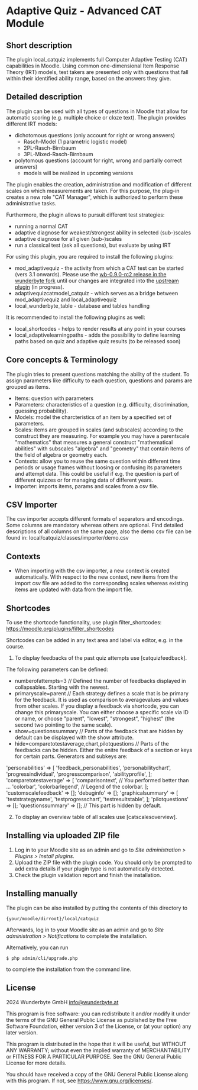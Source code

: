 # Adaptive Quiz - Advanced CAT Module #

## Short description ##
The plugin local_catquiz implements full Computer Adaptive Testing (CAT) capabilities in Moodle. Using common one-dimensional Item Response Theory (IRT) models, test takers are presented only with questions that fall within their identified ability range, based on the answers they give.

## Detailed description ##
The plugin can be used with all types of questions in Moodle that allow for automatic scoring (e.g. multiple choice or cloze text). The plugin provides different IRT models:
* dichotomous questions (only account for right or wrong answers)
    * Rasch-Model (1 parametric logistic model)
    * 2PL-Rasch-Birnbaum
    * 3PL-Mixed-Rasch-Birnbaum
* polytomous questions (account for right, wrong and partially correct answers)
    * models will be realized in upcoming versions

The plugin enables the creation, administration and modification of different scales on which measurements are taken. For this purpose, the plug-in creates a new role "CAT Manager", which is authorized to perform these administrative tasks.

Furthermore, the plugin allows to pursuit different test strategies:
* running a normal CAT
* adaptive diagnose for weakest/strongest ability in selected (sub-)scales
* adaptive diagnose for all given (sub-)scales
* run a classical test (ask all questions), but evaluate by using IRT

For using this plugin, you are required to install the following plugins:
* mod_adaptivequiz - the activity from which a CAT test can be started (vers 3.1 onwards). Please use the [wb-0.9.0-rc2 release in the wunderbyte fork](https://github.com/Wunderbyte-GmbH/moodle-mod_adaptivequiz/releases/tag/wb-0.9.0-rc2) until our changes are integrated into the [upstream plugin](https://github.com/vtos/moodle-mod_adaptivequiz) (in progress).
* adaptivequizcatmodel_catquiz - which serves as a bridge between mod_adaptivequiz and local_adaptivequiz
* local_wunderbyte_table - database and tables handling

It is recommended to install the following plugins as well:
* local_shortcodes - helps to render results at any point in your courses
* local_adaptivelearningpaths - adds the possibility to define learning paths based on quiz and adaptive quiz results (to be released soon)

## Core concepts & Terminology ##
The plugin tries to present questions matching the ability of the student. To assign parameters like difficulty to each question, questions and params are grouped as items.

* Items: question with parameters
* Parameters: characteristics of a question (e.g. difficulty, discrimination, guessing probability).
* Models: model the charcteristics of an item by a specified set of parameters.
* Scales: items are grouped in scales (and subscales) according to the construct they are measuring. For example you may have a parentscale "mathematics" that measures a general construct "mathematical abilities" with subscales "algebra" and "geometry" that contain items of the field of algebra or geometry each.
* Contexts: allow you to reuse the same question within different time periods or usage frames without loosing or confusing its parameters and attempt data. This could be useful if e.g. the question is part of different quizzes or for managing data of different years.
* Importer: imports items, params and scales from a csv file.

## CSV Importer ##
The csv importer accepts different formats of separators and encodings. Some columns are mandatory whereas others are optional. Find detailed descriptions of all columns on the same page, also the demo csv file can be found in: local/catquiz/classes/importer/demo.csv

## Contexts ##
* When importing with the csv importer, a new context is created automatically. With respect to the new context, new items from the import csv file are added to the corresponding scales whereas existing items are updated with data from the import file.

## Shortcodes ##
To use the shortcode functionality, use plugin filter_shortcodes: https://moodle.org/plugins/filter_shortcodes

Shortcodes can be added in any text area and label via editor, e.g. in the course.

1. To display feedbacks of the past quiz attempts use [catquizfeedback].

The following parameters can be defined:
* numberofattempts=3 // Defined the number of feedbacks displayed in collapsables. Starting with the newest.
* primaryscale=parent // Each strategy defines a scale that is be primary for the feedback. It is used as comparison to averagevalues and values  from other scales. If you display a feedback via shortcode, you can change this primaryscale. You can either choose a specific scale via ID or name, or choose "parent", "lowest", "strongest", "highest" (the second two pointing to the same scale).
* show=questionssummary // Parts of the feedback that are hidden by default can be displayed with the show attribute.
* hide=comparetotestaverage,chart,pilotquestions // Parts of the feedbacks can be hidden. Either the enitre feedback of a section or keys for certain parts. Generators and subkeys are:

'personabilities' => [
    'feedback_personabilities',
    'personabilitychart',
    'progressindividual',
    'progresscomparison',
    'abilityprofile',
];
'comparetotestaverage' => [
    'comparisontext', // You performed better than ...
    'colorbar',
    'colorbarlegend', // Legend of the colorbar.
];
'customscalefeedback' => [];
'debuginfo' => [];
'graphicalsummary' => [
    'teststrategyname',
    'testprogresschart',
    'testresultstable',
];
'pilotquestions' => [];
'questionssummary' => []; // This part is hidden by default.

2. To display an overview table of all scales use [catscalesoverview].


## Installing via uploaded ZIP file ##

1. Log in to your Moodle site as an admin and go to _Site administration >
   Plugins > Install plugins_.
2. Upload the ZIP file with the plugin code. You should only be prompted to add
   extra details if your plugin type is not automatically detected.
3. Check the plugin validation report and finish the installation.

## Installing manually ##

The plugin can be also installed by putting the contents of this directory to

    {your/moodle/dirroot}/local/catquiz

Afterwards, log in to your Moodle site as an admin and go to _Site administration >
Notifications_ to complete the installation.

Alternatively, you can run

    $ php admin/cli/upgrade.php

to complete the installation from the command line.

## License ##

2024 Wunderbyte GmbH <info@wunderbyte.at>

This program is free software: you can redistribute it and/or modify it under
the terms of the GNU General Public License as published by the Free Software
Foundation, either version 3 of the License, or (at your option) any later
version.

This program is distributed in the hope that it will be useful, but WITHOUT ANY
WARRANTY; without even the implied warranty of MERCHANTABILITY or FITNESS FOR A
PARTICULAR PURPOSE.  See the GNU General Public License for more details.

You should have received a copy of the GNU General Public License along with
this program.  If not, see <https://www.gnu.org/licenses/>.
